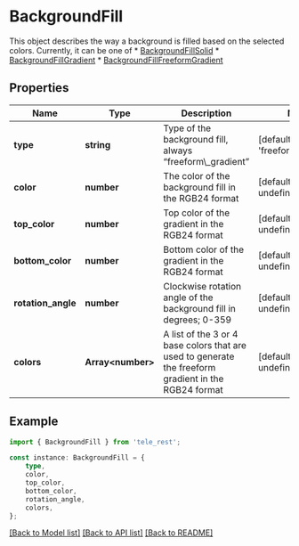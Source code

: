 # BackgroundFill

This object describes the way a background is filled based on the selected colors. Currently, it can be one of  * [BackgroundFillSolid](https://core.telegram.org/bots/api/#backgroundfillsolid) * [BackgroundFillGradient](https://core.telegram.org/bots/api/#backgroundfillgradient) * [BackgroundFillFreeformGradient](https://core.telegram.org/bots/api/#backgroundfillfreeformgradient)

## Properties

Name | Type | Description | Notes
------------ | ------------- | ------------- | -------------
**type** | **string** | Type of the background fill, always “freeform\\_gradient” | [default to 'freeform_gradient']
**color** | **number** | The color of the background fill in the RGB24 format | [default to undefined]
**top_color** | **number** | Top color of the gradient in the RGB24 format | [default to undefined]
**bottom_color** | **number** | Bottom color of the gradient in the RGB24 format | [default to undefined]
**rotation_angle** | **number** | Clockwise rotation angle of the background fill in degrees; 0-359 | [default to undefined]
**colors** | **Array&lt;number&gt;** | A list of the 3 or 4 base colors that are used to generate the freeform gradient in the RGB24 format | [default to undefined]

## Example

```typescript
import { BackgroundFill } from 'tele_rest';

const instance: BackgroundFill = {
    type,
    color,
    top_color,
    bottom_color,
    rotation_angle,
    colors,
};
```

[[Back to Model list]](../README.md#documentation-for-models) [[Back to API list]](../README.md#documentation-for-api-endpoints) [[Back to README]](../README.md)
